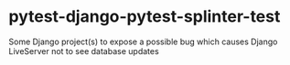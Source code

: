 # pytest-django-pytest-splinter-test
Some Django project(s) to expose a possible bug which causes Django LiveServer not to see database updates
